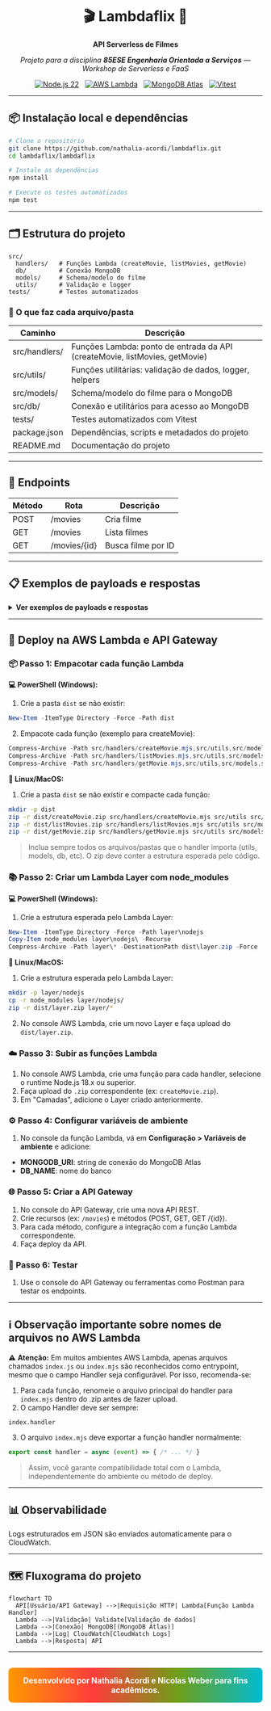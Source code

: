 <div align="center">
  <h1>🎬 Lambdaflix 🍿</h1>
  <p><b>API Serverless de Filmes</b></p>
  <p><i>Projeto para a disciplina <b>85ESE Engenharia Orientada a Serviços</b> — Workshop de Serverless e FaaS</i></p>
</div>

<div align="center">
  <a href="https://nodejs.org/"><img src="https://img.shields.io/badge/node-22-green?logo=node.js" alt="Node.js 22"></a>&nbsp;&nbsp;
  <a href="https://docs.aws.amazon.com/lambda/"><img src="https://img.shields.io/badge/aws-lambda-orange?logo=amazon-aws" alt="AWS Lambda"></a>&nbsp;&nbsp;
  <a href="https://www.mongodb.com/atlas"><img src="https://img.shields.io/badge/mongodb-atlas-brightgreen?logo=mongodb" alt="MongoDB Atlas"></a>&nbsp;&nbsp;
  <a href="https://vitest.dev/"><img src="https://img.shields.io/badge/tested%20with-vitest-6E9F18?logo=vitest" alt="Vitest"></a>
</div>

---


## 📦 Instalação local e dependências

```bash
# Clone o repositório
git clone https://github.com/nathalia-acordi/lambdaflix.git
cd lambdaflix/lambdaflix

# Instale as dependências
npm install

# Execute os testes automatizados
npm test
```

---


## 🗂️ Estrutura do projeto

```text
src/
  handlers/   # Funções Lambda (createMovie, listMovies, getMovie)
  db/         # Conexão MongoDB
  models/     # Schema/modelo do filme
  utils/      # Validação e logger
tests/        # Testes automatizados
```



### 📑 O que faz cada arquivo/pasta

<div align="center">

| Caminho                | Descrição                                                                 |
|------------------------|---------------------------------------------------------------------------|
| src/handlers/          | Funções Lambda: ponto de entrada da API (createMovie, listMovies, getMovie) |
| src/utils/             | Funções utilitárias: validação de dados, logger, helpers                   |
| src/models/            | Schema/modelo do filme para o MongoDB                                      |
| src/db/                | Conexão e utilitários para acesso ao MongoDB                               |
| tests/                 | Testes automatizados com Vitest                                            |
| package.json           | Dependências, scripts e metadados do projeto                               |
| README.md              | Documentação do projeto                                                    |

</div>


---


## 🔗 Endpoints

<div align="center">

| Método | Rota           | Descrição           |
|--------|----------------|---------------------|
| POST   | /movies        | Cria filme          |
| GET    | /movies        | Lista filmes        |
| GET    | /movies/{id}   | Busca filme por ID  |

</div>

---


## 📋 Exemplos de payloads e respostas

<details>
<summary><strong>Ver exemplos de payloads e respostas</strong></summary>

<details>
<summary><b>POST /movies</b></summary>

**Payload:**
```json
{
  "title": "In the Mood for Love",
  "year": 2000,
  "genre": "Romance/Drama",
  "description": "Dois vizinhos desenvolvem uma relação especial em Hong Kong dos anos 60."
}
```

**Resposta 201:**
```json
{
  "_id": "650c1e2f8b1e8a001f8e4a12",
  "title": "In the Mood for Love",
  "year": 2000,
  "genre": "Romance/Drama",
  "description": "Dois vizinhos desenvolvem uma relação especial em Hong Kong dos anos 60."
}
```

**Resposta 400:**
```json
{
  "error": "Campo 'title' é obrigatório."
}
```

</details>

<details>
<summary><b>GET /movies</b></summary>

**Resposta 200:**
```json
[
  {
    "_id": "650c1e2f8b1e8a001f8e4a12",
    "title": "In the Mood for Love",
    "year": 2000,
    "genre": "Romance/Drama",
    "description": "Dois vizinhos desenvolvem uma relação especial em Hong Kong dos anos 60."
  },
  {
    "_id": "650c1e2f8b1e8a001f8e4a13",
    "title": "Chungking Express",
    "year": 1994,
    "genre": "Romance",
    "description": "Dois policiais lidam com términos amorosos em Hong Kong. O 223 cria um ritual comprando latas de abacaxi com validade em 1º de maio, enquanto se envolve com uma misteriosa mulher loira. Já o 663, abandonado pela namorada, tem sua rotina transformada por uma garçonete que entra em sua vida de forma inesperada."
  }
]
```

</details>

<details>
<summary><b>GET /movies/{id}</b></summary>

**Resposta 200:**
```json
{
  "_id": "650c1e2f8b1e8a001f8e4a12",
  "title": "In the Mood for Love",
  "year": 2000,
  "genre": "Romance/Drama",
  "description": "Dois vizinhos desenvolvem uma relação especial em Hong Kong dos anos 60."
}
```

**Resposta 404:**
```json
{
  "error": "Filme não encontrado."
}
```

</details>

</details>

---


## 🚀 Deploy na AWS Lambda e API Gateway



### 📦 Passo 1: Empacotar cada função Lambda

**💻 PowerShell (Windows):**
1. Crie a pasta `dist` se não existir:
  ```powershell
  New-Item -ItemType Directory -Force -Path dist
  ```
2. Empacote cada função (exemplo para createMovie):
  ```powershell
  Compress-Archive -Path src/handlers/createMovie.mjs,src/utils,src/models,src/db -DestinationPath dist/createMovie.zip -Force
  Compress-Archive -Path src/handlers/listMovies.mjs,src/utils,src/models,src/db -DestinationPath dist/listMovies.zip -Force
  Compress-Archive -Path src/handlers/getMovie.mjs,src/utils,src/models,src/db -DestinationPath dist/getMovie.zip -Force
  ```

**🐧 Linux/MacOS:**
1. Crie a pasta `dist` se não existir e compacte cada função:
  ```bash
  mkdir -p dist
  zip -r dist/createMovie.zip src/handlers/createMovie.mjs src/utils src/models src/db
  zip -r dist/listMovies.zip src/handlers/listMovies.mjs src/utils src/models src/db
  zip -r dist/getMovie.zip src/handlers/getMovie.mjs src/utils src/models src/db
  ```
> Inclua sempre todos os arquivos/pastas que o handler importa (utils, models, db, etc). O zip deve conter a estrutura esperada pelo código.

### 📚 Passo 2: Criar um Lambda Layer com node_modules

**💻 PowerShell (Windows):**
1. Crie a estrutura esperada pelo Lambda Layer:
  ```powershell
  New-Item -ItemType Directory -Force -Path layer\nodejs
  Copy-Item node_modules layer\nodejs\ -Recurse
  Compress-Archive -Path layer\* -DestinationPath dist\layer.zip -Force
  ```

**🐧 Linux/MacOS:**
1. Crie a estrutura esperada pelo Lambda Layer:
  ```bash
  mkdir -p layer/nodejs
  cp -r node_modules layer/nodejs/
  zip -r dist/layer.zip layer/*
  ```
2. No console AWS Lambda, crie um novo Layer e faça upload do `dist/layer.zip`.

### ☁️ Passo 3: Subir as funções Lambda
1. No console AWS Lambda, crie uma função para cada handler, selecione o runtime Node.js 18.x ou superior.
2. Faça upload do `.zip` correspondente (ex: `createMovie.zip`).
3. Em "Camadas", adicione o Layer criado anteriormente.

### ⚙️ Passo 4: Configurar variáveis de ambiente
1. No console da função Lambda, vá em **Configuração > Variáveis de ambiente** e adicione:
  - **MONGODB_URI**: string de conexão do MongoDB Atlas
  - **DB_NAME**: nome do banco

### 🌐 Passo 5: Criar a API Gateway
1. No console do API Gateway, crie uma nova API REST.
2. Crie recursos (ex: `/movies`) e métodos (POST, GET, GET /{id}).
3. Para cada método, configure a integração com a função Lambda correspondente.
4. Faça deploy da API.

### 🧪 Passo 6: Testar

1. Use o console do API Gateway ou ferramentas como Postman para testar os endpoints.

---

## ℹ️ Observação importante sobre nomes de arquivos no AWS Lambda

⚠️ **Atenção:** Em muitos ambientes AWS Lambda, apenas arquivos chamados `index.js` ou `index.mjs` são reconhecidos como entrypoint, mesmo que o campo Handler seja configurável. Por isso, recomenda-se:

1. Para cada função, renomeie o arquivo principal do handler para `index.mjs` dentro do .zip antes de fazer upload.
2. O campo Handler deve ser sempre:

  ```
  index.handler
  ```

3. O arquivo `index.mjs` deve exportar a função handler normalmente:

  ```js
  export const handler = async (event) => { /* ... */ }
  ```

> Assim, você garante compatibilidade total com o Lambda, independentemente do ambiente ou método de deploy.

---

## 📊 Observabilidade

Logs estruturados em JSON são enviados automaticamente para o CloudWatch.

---

## 🗺️ Fluxograma do projeto

```mermaid
flowchart TD
  API[Usuário/API Gateway] -->|Requisição HTTP| Lambda[Função Lambda Handler]
  Lambda -->|Validação| Validate[Validação de dados]
  Lambda -->|Conexão| MongoDB[(MongoDB Atlas)]
  Lambda -->|Log| CloudWatch[CloudWatch Logs]
  Lambda -->|Resposta| API
```
---

<div align="center" style="margin-top: 2em; background: linear-gradient(90deg,#ff9800,#ff3c3c,#6e9f18,#00bcd4); color: white; padding: 1em 0; border-radius: 8px; font-weight: bold; font-size: 1.1em;">
  Desenvolvido por Nathalia Acordi e Nicolas Weber para fins acadêmicos.
</div>
